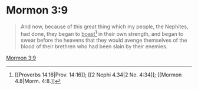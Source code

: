 # Mormon 3:9

> And now, because of this great thing which my people, the Nephites, had done, they began to <u>boast</u>[^a] in their own strength, and began to swear before the heavens that they would avenge themselves of the blood of their brethren who had been slain by their enemies.

[Mormon 3:9](https://www.churchofjesuschrist.org/study/scriptures/bofm/morm/3?lang=eng&id=p9#p9)


[^a]: [[Proverbs 14.16|Prov. 14:16]]; [[2 Nephi 4.34|2 Ne. 4:34]]; [[Mormon 4.8|Morm. 4:8.]]
